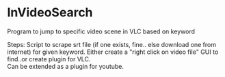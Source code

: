 # InVideoSearch
Program to jump to specific video scene in VLC based on keyword 

Steps:
  Script to scrape srt file (if one exists, fine.. else download one from internet) for given keyword.
  Either create a "right click on video file" GUI to find..or create plugin for VLC.  
  Can be extended as a plugin for youtube.
